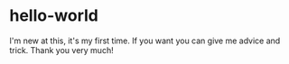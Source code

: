 # hello-world
I'm new at this, it's my first time. If you want you can give me advice and trick. Thank you very much!

